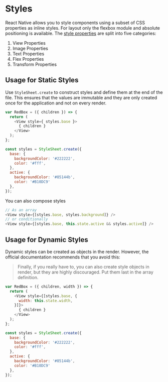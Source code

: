 # Styles

React Native allows you to style components using a subset of CSS properties as inline styles. For layout only the flexbox module and absolute positioning is available. The [style properties](https://facebook.github.io/react-native/releases/next/docs/style.html#supported-properties) are split into five categories:

1. View Properties
2. Image Properties
3. Text Properties
4. Flex Properties
5. Transform Properties

## Usage for Static Styles

Use `StyleSheet.create` to construct styles and define them at the end of the file. This ensures that the values are immutable and they are only created once for the application and not on every render.

```js
var RedBox = ({ children }) => {
  return (
    <View style={ styles.base }>
      { children }
    </View>
  );
};

const styles = StyleSheet.create({
  base: {
    backgroundColor: '#222222',
    color: '#fff',
  },
  active: {
    backgroundColor: '#85144b',
    color: '#B10DC9'
  },
});
```

You can also compose styles

```js
// As an array
<View style={[styles.base, styles.background]} />
// or conditionally
<View style={[styles.base, this.state.active && styles.active]} />
```


## Usage for Dynamic Styles
Dynamic styles can be created as objects in the render. However, the official documentation recommends that you avoid this:

> Finally, if you really have to, you can also create style objects in render, but they are highly discouraged. Put them last in the array definition.

```js
var RedBox = ({ children, width }) => {
  return (
    <View style={[styles.base, {
      width: this.state.width,
    }]}>
      { children }
    </View>
  );
};

const styles = StyleSheet.create({
  base: {
    backgroundColor: '#222222',
    color: '#fff',
  },
  active: {
    backgroundColor: '#85144b',
    color: '#B10DC9'
  },
});
```

